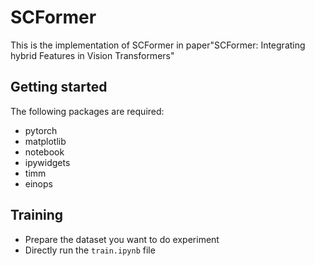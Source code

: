 # SCFormer
This is the implementation of SCFormer in paper"SCFormer: Integrating hybrid Features in Vision Transformers"

Getting started
------------------------------------
The following packages are required:

* pytorch
* matplotlib
* notebook
* ipywidgets
* timm
* einops

Training
------------------------------------

* Prepare the dataset you want to do experiment
* Directly run the <code>train.ipynb</code> file 

